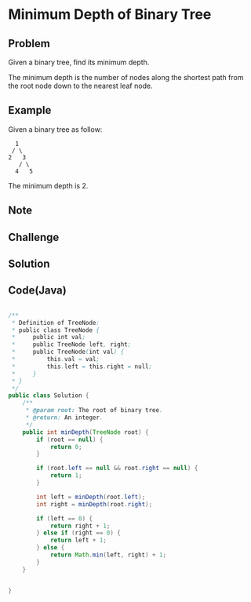 Minimum Depth of Binary Tree
===


Problem
-------

Given a binary tree, find its minimum depth.

The minimum depth is the number of nodes along the shortest path from the root node down to the nearest leaf node.

Example
-------

Given a binary tree as follow:

      1
     / \ 
    2   3
       / \
      4   5
  
The minimum depth is 2.


Note
---------

Challenge
---------

Solution
--------



Code(Java)
----------

```java

/**
 * Definition of TreeNode:
 * public class TreeNode {
 *     public int val;
 *     public TreeNode left, right;
 *     public TreeNode(int val) {
 *         this.val = val;
 *         this.left = this.right = null;
 *     }
 * }
 */
public class Solution {
    /**
     * @param root: The root of binary tree.
     * @return: An integer.
     */
    public int minDepth(TreeNode root) {
        if (root == null) {
            return 0;
        }

        if (root.left == null && root.right == null) {
            return 1;
        }

        int left = minDepth(root.left);
        int right = minDepth(root.right);

        if (left == 0) {
            return right + 1;
        } else if (right == 0) {
            return left + 1;
        } else {
            return Math.min(left, right) + 1;
        }
    }


}
```